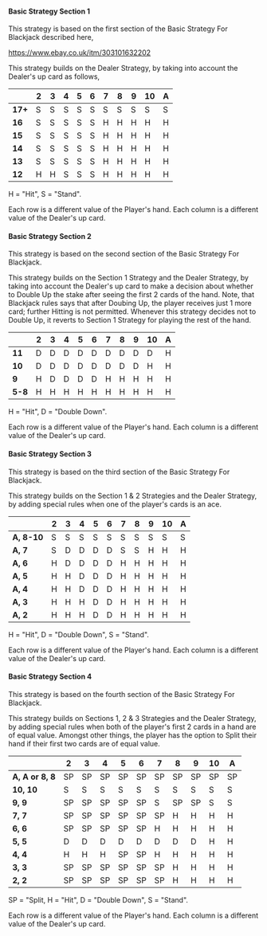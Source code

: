 

#### Basic Strategy Section 1

This strategy is based on the first section of the Basic Strategy For Blackjack described here,

https://www.ebay.co.uk/itm/303101632202

This strategy builds on the Dealer Strategy, by taking into account the Dealer's up card as follows,

|     | 2 | 3 | 4 | 5 | 6 | 7 | 8 | 9 | 10 | A |
|-----|---|---|---|---|---|---|---|---|----|---|
| **17+** | S | S | S | S | S | S | S | S | S | S |
| **16**  | S | S | S | S | S | H | H | H | H | H |
| **15**  | S | S | S | S | S | H | H | H | H | H |
| **14**  | S | S | S | S | S | H | H | H | H | H |
| **13**  | S | S | S | S | S | H | H | H | H | H |
| **12**  | H | H | S | S | S | H | H | H | H | H |

H = "Hit", S = "Stand".

Each row is a different value of the Player's hand. Each column is a different value of the Dealer's up card.


#### Basic Strategy Section 2

This strategy is based on the second section of the Basic Strategy For Blackjack.

This strategy builds on the Section 1 Strategy and the Dealer Strategy, by taking into account the Dealer's up card to make a decision about whether to Double Up the stake after seeing the first 2 cards of the hand. Note, that Blackjack rules says that after Doubing Up, the player receives just 1 more card; further Hitting is not permitted. Whenever this strategy decides not to Double Up, it reverts to Section 1 Strategy for playing the rest of the hand.

|     | 2 | 3 | 4 | 5 | 6 | 7 | 8 | 9 | 10 | A |
|-----|---|---|---|---|---|---|---|---|----|---|
| **11** | D | D | D | D | D | D | D | D | D | H |
| **10**  | D | D | D | D | D | D | D | D | H | H |
| **9**  | H | D | D | D | D | H | H | H | H | H |
| **5-8**  | H | H | H | H | H | H | H | H | H | H |

H = "Hit", D = "Double Down".

Each row is a different value of the Player's hand. Each column is a different value of the Dealer's up card.

#### Basic Strategy Section 3

This strategy is based on the third section of the Basic Strategy For Blackjack.

This strategy builds on the Section 1 & 2 Strategies and the Dealer Strategy, by adding special rules when one of the player's cards is an ace. 

|     | 2 | 3 | 4 | 5 | 6 | 7 | 8 | 9 | 10 | A |
|-----|---|---|---|---|---|---|---|---|----|---|
| **A, 8-10** | S | S | S | S | S | S | S | S | S | S |
| **A, 7**  | S | D | D | D | D | S | S | H | H | H |
| **A, 6**  | H | D | D | D | D | H | H | H | H | H |
| **A, 5**  | H | H | D | D | D | H | H | H | H | H |
| **A, 4**  | H | H | D | D | D | H | H | H | H | H |
| **A, 3**  | H | H | H | D | D | H | H | H | H | H |
| **A, 2**  | H | H | H | D | D | H | H | H | H | H |

H = "Hit", D = "Double Down", S = "Stand".

Each row is a different value of the Player's hand. Each column is a different value of the Dealer's up card.

#### Basic Strategy Section 4

This strategy is based on the fourth section of the Basic Strategy For Blackjack.

This strategy builds on Sections 1, 2 & 3 Strategies and the Dealer Strategy, by adding special rules when both of the player's first 2 cards in a hand are of equal value. Amongst other things, the player has the option to Split their hand if their first two cards are of equal value.

|     | 2 | 3 | 4 | 5 | 6 | 7 | 8 | 9 | 10 | A |
|-----|---|---|---|---|---|---|---|---|----|---|
| **A, A or 8, 8** | SP | SP | SP | SP | SP | SP | SP | SP | SP  | SP |
| **10, 10**  | S | S | S | S | S | S | S | S | S  | S |
| **9, 9**  | SP | SP | SP | SP | SP | S | SP | SP | S | S |
| **7, 7**  | SP | SP | SP | SP | SP | SP | H | H | H | H |
| **6, 6**  | SP | SP | SP | SP | SP | H | H | H | H  | H |
| **5, 5**  | D | D | D | D | D | D | D | D | H | H |
| **4, 4**  | H | H | H | SP | SP | H | H | H | H | H |
| **3, 3**  | SP | SP | SP | SP | SP | SP | H | H | H | H |
| **2, 2**  | SP | SP | SP | SP | SP | SP | H | H | H | H |

SP = "Split, H = "Hit", D = "Double Down", S = "Stand".

Each row is a different value of the Player's hand. Each column is a different value of the Dealer's up card.